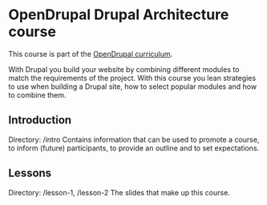# OpenDrupal Drupal Architecture course
This course is part of the [OpenDrupal curriculum](https://opendrupal.github.io).

With Drupal you build your website by combining different modules to match the requirements of the project. With this
course you lean strategies to use when building a Drupal site, how to select popular modules and how to combine them.

## Introduction
Directory: /intro
Contains information that can be used to promote a course, to inform (future) participants, to provide an outline and to set expectations.

## Lessons
Directory: /lesson-1, /lesson-2
The slides that make up this course.
